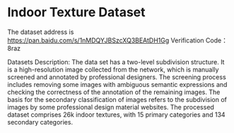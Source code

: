 # Indoor Texture Dataset

The dataset address is https://pan.baidu.com/s/1nMDQYJBSzcXQ3BEAtDH1Gg 
Verification Code：8raz 


Datasets Description:
The data set has a two-level subdivision structure. It is a high-resolution image collected from the network, which is manually screened and annotated by professional designers. The screening process includes removing some images with ambiguous semantic expressions and checking the correctness of the annotation of the remaining images. The basis for the secondary classification of images refers to the subdivision of images by some professional design material websites. The processed dataset comprises 26k indoor textures, with 15 primary categories and 134 secondary categories.
